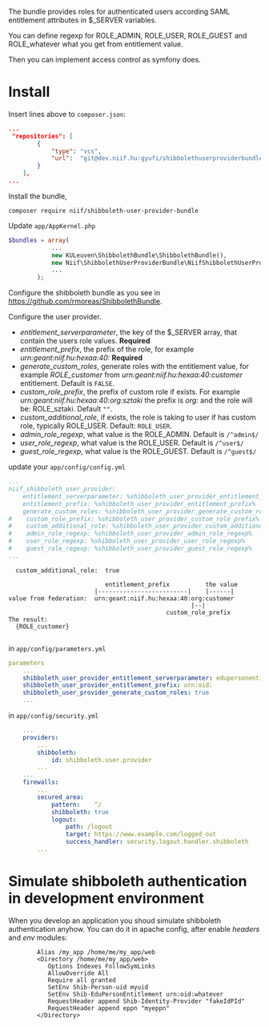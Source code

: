 The bundle provides roles for authenticated users according SAML entitlement attributes in $_SERVER variables.

You can define regexp for ROLE_ADMIN, ROLE_USER, ROLE_GUEST and ROLE_whatever what you get from entitlement value.

Then you can implement access control as symfony does. 

# Install

Insert lines above to ```composer.json```:

```json
...
 "repositories": [
        {
            "type": "vcs",
            "url":  "git@dev.niif.hu:gyufi/shibbolethuserproviderbundle.git"
        }
    ],
...
```

Install the bundle,

```
composer require niif/shibboleth-user-provider-bundle
```

Update ```app/AppKernel.php```

```php
$bundles = array(
            ...
            new KULeuven\ShibbolethBundle\ShibbolethBundle(),
            new Niif\ShibbolethUserProviderBundle\NiifShibbolethUserProviderBundle(),
            ...
        );

```

Configure the shibboleth bundle as you see in https://github.com/rmoreas/ShibbolethBundle.

Configure the user provider.

* *entitlement_serverparameter*, the key of the $_SERVER array, that contain the users role values. **Required**
* *entitlement_prefix*, the prefix of the role, for example *urn:geant:niif.hu:hexaa:40:* **Required**
* *generate_custom_roles*, generate roles with the entitlement value, for example *ROLE_customer* from *urn:geant:niif.hu:hexaa:40:customer* entitlement. Default is ```FALSE```.
* *custom_role_prefix*, the prefix of custom role if exists. For example *urn:geant:niif.hu:hexaa:40:org:sztaki* the prefix is *org:* and the role will be: ROLE_sztaki. Default ```""```.
* *custom_additional_role*, if exists, the role is taking to user if has custom role, typically ROLE_USER. Default: ```ROLE_USER```.
* *admin_role_regexp*, what value is the ROLE_ADMIN. Default is ```/^admin$/```
* *user_role_regexp*, what value is the ROLE_USER. Default is ```/^user$/```
* *guest_role_regexp*, what value is the ROLE_GUEST. Default is ```/^guest$/```

update your ```app/config/config.yml```

```yaml
...
niif_shibboleth_user_provider:
    entitlement_serverparameter: %shibboleth_user_provider_entitlement_serverparameter%
    entitlement_prefix: %shibboleth_user_provider_entitlement_prefix%
    generate_custom_roles: %shibboleth_user_provider_generate_custom_roles%
#    custom_role_prefix: %shibboleth_user_provider_custom_role_prefix%
#    custom_additional_role: %shibboleth_user_provider_custom_additional_role%
#    admin_role_regexp: %shibboleth_user_provider_admin_role_regexp%
#    user_role_regexp: %shibboleth_user_provider_user_role_regexp%
#    guest_role_regexp: %shibboleth_user_provider_guest_role_regexp%
...
```


```
  custom_additional_role:  true

                           entitlement_prefix          the value
                        |-------------------------|    |------|
value from federation:  urn:geant:niif.hu:hexaa:40:org:customer
                                                   |--|
                                            custom_role_prefix
The result:
  {ROLE_customer}
  
```

in ```app/config/parameters.yml```

```yaml
parameters
    ...
    shibboleth_user_provider_entitlement_serverparameter: edupersonentitlement
    shibboleth_user_provider_entitlement_prefix: urn:oid:
    shibboleth_user_provider_generate_custom_roles: true
    ...
```

in ```app/config/security.yml```

```yaml
    ...
    providers:
        ...
        shibboleth:
            id: shibboleth.user.provider
        ...
    ...
    firewalls:
        ...            
        secured_area:
            pattern:    ^/
            shibboleth: true
            logout:
                path: /logout
                target: https://www.example.com/logged_out
                success_handler: security.logout.handler.shibboleth
        ...
```

# Simulate shibboleth authentication in development environment

When you develop an application you shoud simulate shibboleth authentication anyhow.
You can do it in apache config, after enable *headers* and *env* modules:

```
        Alias /my_app /home/me/my_app/web
        <Directory /home/me/my_app/web>
           Options Indexes FollowSymLinks
           AllowOverride All
           Require all granted           
           SetEnv Shib-Person-uid myuid
           SetEnv Shib-EduPersonEntitlement urn:oid:whatever
           RequestHeader append Shib-Identity-Provider "fakeIdPId"
           RequestHeader append eppn "myeppn"
        </Directory>
```